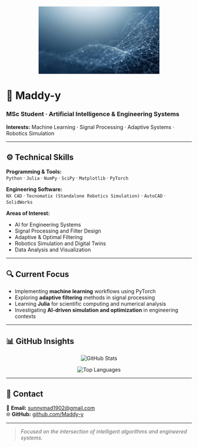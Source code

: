 <p align="center">
  <img src="profile-header.png" width="65%" alt="AI × Engineering Systems banner">
</p>

# 🧠 Maddy-y

### MSc Student · Artificial Intelligence & Engineering Systems  
**Interests:** Machine Learning · Signal Processing · Adaptive Systems · Robotics Simulation

---

## ⚙️ Technical Skills

**Programming & Tools:**  
`Python` · `Julia` · `NumPy` · `SciPy` · `Matplotlib` · `PyTorch`

**Engineering Software:**  
`NX CAD` · `Tecnomatix (Standalone Robotics Simulation)` · `AutoCAD` · `SolidWorks`

**Areas of Interest:**  
- AI for Engineering Systems  
- Signal Processing and Filter Design  
- Adaptive & Optimal Filtering  
- Robotics Simulation and Digital Twins  
- Data Analysis and Visualization  

---

## 🔍 Current Focus

- Implementing **machine learning** workflows using PyTorch  
- Exploring **adaptive filtering** methods in signal processing  
- Learning **Julia** for scientific computing and numerical analysis  
- Investigating **AI-driven simulation and optimization** in engineering contexts  

---

## 📊 GitHub Insights

<div align="center">

![GitHub Stats](https://github-readme-stats.vercel.app/api?username=Maddy-y&show_icons=true&theme=tokyonight&hide_border=true&count_private=true)

![Top Languages](https://github-readme-stats.vercel.app/api/top-langs/?username=Maddy-y&layout=compact&theme=tokyonight&hide_border=true)

</div>

---

## 🧩 Contact

📧 **Email:** [sunnymad1902@gmail.com](mailto:sunnymad1902@gmail.com)  
🌐 **GitHub:** [github.com/Maddy-y](https://github.com/Maddy-y)

---

> *Focused on the intersection of intelligent algorithms and engineered systems.*

